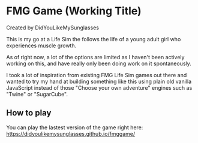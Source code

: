 # FMG Game (Working Title)

Created by DidYouLikeMySunglasses

This is my go at a Life Sim the follows the life of a young adult girl who experiences muscle growth.

As of right now, a lot of the options are limited as I haven't been actively working on this, and have really only been doing work on it spontaneously.

I took a lot of inspiration from existing FMG Life Sim games out there and wanted to try my hand at building something like this using plain old vanilla JavaScript instead of those "Choose your own adventure" engines such as "Twine" or "SugarCube".

## How to play

You can play the lastest version of the game right here:
https://didyoulikemysunglasses.github.io/fmggame/
